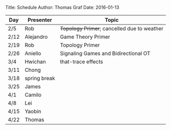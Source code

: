 Title: Schedule
Author: Thomas Graf
Date: 2016-01-13


| Day   | Presenter    | Topic                                           |
|-------|--------------|-------------------------------------------------|
| 2/5   | Rob          | <del>Topology Primer</del>; cancelled due to weather   |
| 2/12  | Alejandro    | Game Theory Primer                              |
| 2/19  | Rob          | Topology Primer                                 |
| 2/26  | Aniello      | Signaling Games and Bidirectional OT            |
| 3/4   | Hwichan      | that-trace effects                              |
| 3/11  | Chong        |                                                 |
| 3/18  | spring break |                                                 |
| 3/25  | James        |                                                 |
| 4/1   | Camilo       |                                                 |
| 4/8   | Lei          |                                                 |
| 4/15  | Yaobin       |                                                 |
| 4/22  | Thomas       |                                                 |
